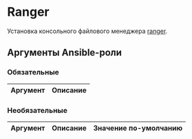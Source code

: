 # Ranger

Установка консольного файлового менеджера [ranger](https://github.com/ranger/ranger).

## Аргументы Ansible-роли

### Обязательные

| Аргумент | Описание |
| --- | --- |  

### Необязательные

| Аргумент | Описание | Значение по-умолчанию |
| --- | --- | --- |
